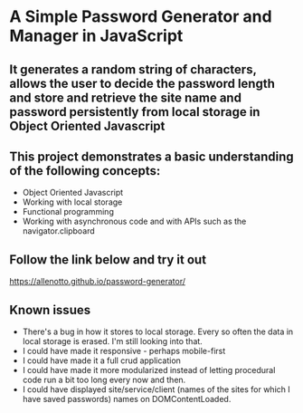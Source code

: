 # A Simple Password Generator and Manager in JavaScript

## It generates a random string of characters, allows the user to decide the password length and store and retrieve the site name and password persistently from local storage in Object Oriented Javascript

## This project demonstrates a basic understanding of the following concepts:

* Object Oriented Javascript
* Working with local storage
* Functional programming 
* Working with asynchronous code and with APIs such as the navigator.clipboard

## Follow the link below and try it out

https://allenotto.github.io/password-generator/

## Known issues 

* There's a bug in how it stores to local storage. Every so often the data in local storage is erased. I'm still looking into that.
* I could have made it responsive - perhaps mobile-first
* I could have made it a full crud application
* I could have made it more modularized instead of letting procedural code run a bit too long every now and then. 
* I could have displayed site/service/client (names of the sites for which I have saved passwords) names on DOMContentLoaded.



